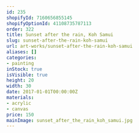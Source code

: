 ```yaml
---
id: 235
shopifyId: 7160656855145
shopifyOptionId: 41108735787113
order: 322
title: Sunset after the rain, Koh Samui
slug: sunset-after-the-rain-koh-samui
url: art-works/sunset-after-the-rain-koh-samui
aliases: []
categories:
- painting
inStock: true
isVisible: true
height: 20
width: 30
date: 2017-01-01T00:00:00Z
materials:
- acrylic
- canvas
price: 150
mainImage: sunset_after_the_rain_koh_samui.jpg
---
```


